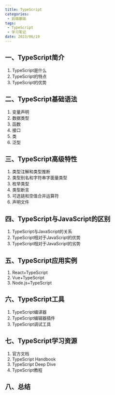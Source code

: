 ```yaml
---
title: TypeScript
categories:
 - 前端基础
tags:
 - TypeScript
 - 学习笔记
date: 2023/06/19
---
```

## 一、TypeScript简介
1. TypeScript是什么
2. TypeScript的特点
3. TypeScript的优势

## 二、TypeScript基础语法
1. 变量声明
2. 数据类型
3. 函数
4. 接口
5. 类
6. 泛型

## 三、TypeScript高级特性
1. 类型注解和类型推断
2. 类型别名和字符串字面量类型
3. 枚举类型
4. 类型断言
5. 可选链和空值合并运算符
6. 声明文件

## 四、TypeScript与JavaScript的区别
1. TypeScript与JavaScript的关系
2. TypeScript相对于JavaScript的优势
3. TypeScript相对于JavaScript的劣势

## 五、TypeScript应用实例
1. React+TypeScript
2. Vue+TypeScript
3. Node.js+TypeScript

## 六、TypeScript工具
1. TypeScript编译器
2. TypeScript编辑器插件
3. TypeScript调试工具

## 七、TypeScript学习资源
1. 官方文档
2. TypeScript Handbook
3. TypeScript Deep Dive
4. TypeScript教程

## 八、总结